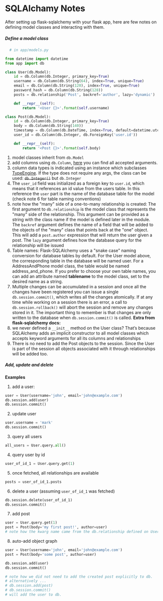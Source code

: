 # SQLAlchamy Notes

After setting up flask-sqlalchemy with your flask app, here are few notes on defining model classes and interacting with them.

##### Define a model class
```python
  # in app/models.py

from datetime import datetime
from app import db

class User(db.Model):
    id = db.Column(db.Integer, primary_key=True)
    username = db.Column(db.String(64), index=True, unique=True)
    email = db.Column(db.String(120), index=True, unique=True)
    password_hash = db.Column(db.String(128))
    posts = db.relationship('Post', backref='author', lazy='dynamic')

    def __repr__(self):
        return '<User {}>'.format(self.username)

class Post(db.Model):
    id = db.Column(db.Integer, primary_key=True)
    body = db.Column(db.String(140))
    timestamp = db.Column(db.DateTime, index=True, default=datetime.utcnow)
    user_id = db.Column(db.Integer, db.ForeignKey('user.id'))

    def __repr__(self):
        return '<Post {}>'.format(self.body)
  ```
   1. model classes inherit from `db.Model`
   2. add columns using `db.Column`, [here](http://docs.sqlalchemy.org/en/latest/core/metadata.html?highlight=column#sqlalchemy.schema.Column) you can find all accepted arguments.
   3. column data types is indicated using an instance which subclasses [TypeEngine](http://docs.sqlalchemy.org/en/latest/core/type_api.html#sqlalchemy.types.TypeEngine). If the type does not require any args, the class can be used: ~~`db.Integer()`~~ but `db.Integer`
   4. The `user_id` field was initialized as a foreign key to `user.id`, which means that it references an id value from the users table. In this reference the `user` part is the name of the database table for the model (check note 6 for table naming conventions)
   5. note how the "many" side of a one-to-many relationship is created: The first argument to `db.relationship` is the model class that represents the "many" side of the relationship. This argument can be provided as a string with the class name if the model is defined later in the module. The `backref` argument defines the name of a field that will be added to the objects of the "many" class that points back at the "one" object. This will add a `post.author` expression that will return the user given a post. The `lazy` argument defines how the database query for the relationship will be issued
   6. Table names: Flask-SQLAlchemy uses a "snake case" naming conversion for database tables by default. For the User model above, the corresponding table in the database will be named user. For a AddressAndPhone model class, the table would be named address_and_phone. If you prefer to choose your own table names, you can add an attribute named __tablename__ to the model class, set to the desired name as a string.
   7. Multiple changes can be accumulated in a session and once all the changes have been registered you can issue a single `db.session.commit()`, which writes all the changes atomically. If at any time while working on a session there is an error, a call to `db.session.rollback()` will abort the session and remove any changes stored in it. The important thing to remember is that changes are only written to the database when `db.session.commit()` is called.
  **Extra from flask-sqlalchemy docs:**
   1. we never defined a `__init__` method on the User class? That’s because SQLAlchemy adds an implicit constructor to all model classes which accepts keyword arguments for all its columns and relationships
   2. There is no need to add the Post objects to the session. Since the User is part of the session all objects associated with it through relationships will be added too.

##### Add, update and delete
  **Examples**
  1. add a user:
  ```python
user = User(username='john', email='john@example.com')
db.session.add(user)
db.session.commit()
  ```

  2. update user
  ```python
user.username = 'mark'
db.session.commit()
  ```


  3. query all users
  ```python
all_users = User.query.all()
  ```

  4. query user by id
  ```python
user_of_id_1 = User.query.get(1)
  ```

  5. once fetched, all relationships are available
  ```python
posts = user_of_id_1.posts
  ```

  6. delete a user (assuming `user_of_id_1` was fetched)
  ```python
db.session.delete(user_of_id_1)
db.session.commit()
  ```

  7. add post
  ```python
user = User.query.get(1)
post = Post(body='my first post!', author=user)
# note how the kwarg name came from the db.relationship defined on User class
  ```


  8. auto-add object graph
  ```python
user = User(username='john', email='john@example.com')
post = Post(body='some post', author=user)

db.session.add(user)
db.session.commit()

# note how we did not need to add the created post explicitly to db.
# alternatively ...
# db.session.add(post)
# db.session.commit()
# will add the user to db.
  ```